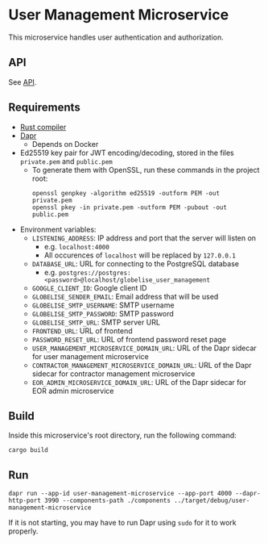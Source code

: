 # User Management Microservice

This microservice handles user authentication and authorization.

## API

See [API](API.md).

## Requirements

- [Rust compiler](https://www.rust-lang.org/tools/install)
- [Dapr](https://docs.dapr.io/getting-started/)
  - Depends on Docker
- Ed25519 key pair for JWT encoding/decoding, stored in the files `private.pem` and `public.pem`
  - To generate them with OpenSSL, run these commands in the project root:
    ```
    openssl genpkey -algorithm ed25519 -outform PEM -out private.pem
    openssl pkey -in private.pem -outform PEM -pubout -out public.pem
    ```
- Environment variables:
  - `LISTENING_ADDRESS`: IP address and port that the server will listen on
    - e.g. `localhost:4000`
    - All occurences of `localhost` will be replaced by `127.0.0.1`
  - `DATABASE_URL`: URL for connecting to the PostgreSQL database
    - e.g. `postgres://postgres:<password>@localhost/globelise_user_management`
  - `GOOGLE_CLIENT_ID`: Google client ID
  - `GLOBELISE_SENDER_EMAIL`: Email address that will be used
  - `GLOBELISE_SMTP_USERNAME`: SMTP username
  - `GLOBELISE_SMTP_PASSWORD`: SMTP password
  - `GLOBELISE_SMTP_URL`: SMTP server URL
  - `FRONTEND_URL`: URL of frontend
  - `PASSWORD_RESET_URL`: URL of frontend password reset page
  - `USER_MANAGEMENT_MICROSERVICE_DOMAIN_URL`: URL of the Dapr sidecar for user management microservice
  - `CONTRACTOR_MANAGEMENT_MICROSERVICE_DOMAIN_URL`: URL of the Dapr sidecar for contractor management microservice
  - `EOR_ADMIN_MICROSERVICE_DOMAIN_URL`: URL of the Dapr sidecar for EOR admin microservice

## Build

Inside this microservice's root directory, run the following command:

```
cargo build
```

## Run

```
dapr run --app-id user-management-microservice --app-port 4000 --dapr-http-port 3990 --components-path ./components ../target/debug/user-management-microservice
```

If it is not starting, you may have to run Dapr using `sudo` for it to work properly.
